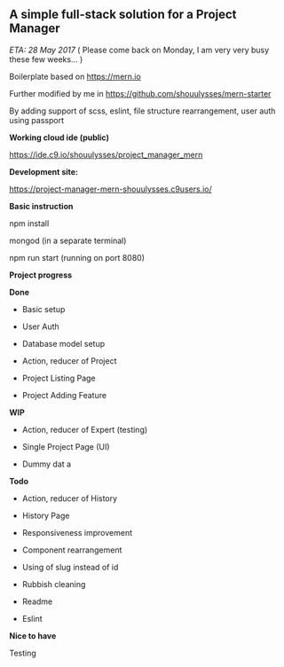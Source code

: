 ## A simple full-stack solution for a Project Manager

_ETA: 28 May 2017_ ( Please come back on Monday, I am very very busy these few weeks... )

Boilerplate based on https://mern.io

Further modified by me in https://github.com/shouulysses/mern-starter

By adding support of scss, eslint, file structure rearrangement, user auth using passport

**Working cloud ide (public)**

https://ide.c9.io/shouulysses/project_manager_mern

**Development site:**

https://project-manager-mern-shouulysses.c9users.io/


**Basic instruction**

npm install

mongod (in a separate terminal)

npm run start (running on port 8080)

**Project progress**

**Done**

- Basic setup

- User Auth

- Database model setup

- Action, reducer of Project

- Project Listing Page

- Project Adding Feature



**WIP**

- Action, reducer of Expert (testing)

- Single Project Page (UI)

- Dummy dat
a

**Todo**

- Action, reducer of History

- History Page

- Responsiveness improvement

- Component rearrangement

- Using of slug instead of id

- Rubbish cleaning

- Readme

- Eslint


**Nice to have**

Testing
